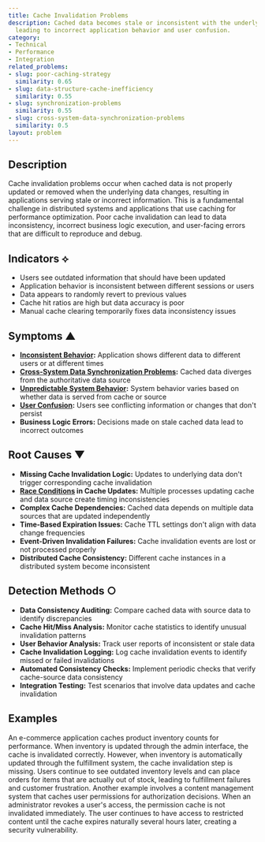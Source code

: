 ```yaml
---
title: Cache Invalidation Problems
description: Cached data becomes stale or inconsistent with the underlying data source,
  leading to incorrect application behavior and user confusion.
category:
- Technical
- Performance
- Integration
related_problems:
- slug: poor-caching-strategy
  similarity: 0.65
- slug: data-structure-cache-inefficiency
  similarity: 0.55
- slug: synchronization-problems
  similarity: 0.55
- slug: cross-system-data-synchronization-problems
  similarity: 0.5
layout: problem
---
```


## Description

Cache invalidation problems occur when cached data is not properly updated or removed when the underlying data changes, resulting in applications serving stale or incorrect information. This is a fundamental challenge in distributed systems and applications that use caching for performance optimization. Poor cache invalidation can lead to data inconsistency, incorrect business logic execution, and user-facing errors that are difficult to reproduce and debug.

## Indicators ⟡

- Users see outdated information that should have been updated
- Application behavior is inconsistent between different sessions or users
- Data appears to randomly revert to previous values
- Cache hit ratios are high but data accuracy is poor
- Manual cache clearing temporarily fixes data inconsistency issues

## Symptoms ▲

- **[Inconsistent Behavior](inconsistent-behavior.md):** Application shows different data to different users or at different times
- **[Cross-System Data Synchronization Problems](cross-system-data-synchronization-problems.md):** Cached data diverges from the authoritative data source
- **[Unpredictable System Behavior](unpredictable-system-behavior.md):** System behavior varies based on whether data is served from cache or source
- **[User Confusion](user-confusion.md):** Users see conflicting information or changes that don't persist
- **Business Logic Errors:** Decisions made on stale cached data lead to incorrect outcomes

## Root Causes ▼

- **Missing Cache Invalidation Logic:** Updates to underlying data don't trigger corresponding cache invalidation
- **[Race Conditions](race-conditions.md) in Cache Updates:** Multiple processes updating cache and data source create timing inconsistencies
- **Complex Cache Dependencies:** Cached data depends on multiple data sources that are updated independently
- **Time-Based Expiration Issues:** Cache TTL settings don't align with data change frequencies
- **Event-Driven Invalidation Failures:** Cache invalidation events are lost or not processed properly
- **Distributed Cache Consistency:** Different cache instances in a distributed system become inconsistent

## Detection Methods ○

- **Data Consistency Auditing:** Compare cached data with source data to identify discrepancies
- **Cache Hit/Miss Analysis:** Monitor cache statistics to identify unusual invalidation patterns
- **User Behavior Analysis:** Track user reports of inconsistent or stale data
- **Cache Invalidation Logging:** Log cache invalidation events to identify missed or failed invalidations
- **Automated Consistency Checks:** Implement periodic checks that verify cache-source data consistency
- **Integration Testing:** Test scenarios that involve data updates and cache invalidation

## Examples

An e-commerce application caches product inventory counts for performance. When inventory is updated through the admin interface, the cache is invalidated correctly. However, when inventory is automatically updated through the fulfillment system, the cache invalidation step is missing. Users continue to see outdated inventory levels and can place orders for items that are actually out of stock, leading to fulfillment failures and customer frustration. Another example involves a content management system that caches user permissions for authorization decisions. When an administrator revokes a user's access, the permission cache is not invalidated immediately. The user continues to have access to restricted content until the cache expires naturally several hours later, creating a security vulnerability.